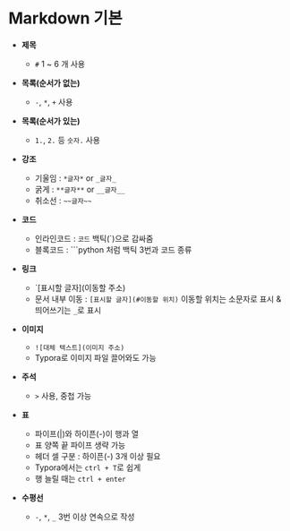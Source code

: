 # Markdown 기본

- **제목**
    - `#` 1 ~ 6 개 사용

- **목록(순서가 없는)**
    - `-`, `*`, `+` 사용

- **목록(순서가 있는)**
    - `1.`, `2.` 등 `숫자.` 사용

- **강조**
    - 기울임 : `*글자*` or `_글자_`
    - 굵게 : `**글자**` or `__글자__`
    - 취소선 : `~~글자~~`

- **코드**
    - 인라인코드 : ``코드`` 백틱(`)으로 감싸줌
    - 블록코드 : ```python 처럼 백틱 3번과 코드 종류

- **링크**
    - `[표시할 글자](이동할 주소)
    - 문서 내부 이동 : `[표시할 글자](#이동할 위치)` 이동할 위치는 소문자로 표시 & 띄어쓰기는 `_`로 표시

- **이미지**
    - `![대체 텍스트](이미지 주소)`
    - Typora로 이미지 파일 끌어와도 가능

- **주석**
    - `>` 사용, 중첩 가능

- **표**
    - 파이프(|)와 하이픈(-)이 행과 열
    - 표 양쪽 끝 파이프 생략 가능
    - 헤더 셀 구분 : 하이픈(-) 3개 이상 필요
    - Typora에서는 `ctrl + T`로 쉽게
    - 행 늘릴 때는 `ctrl + enter`

- **수평선**
    - `-`, `*`, `_` 3번 이상 연속으로 작성